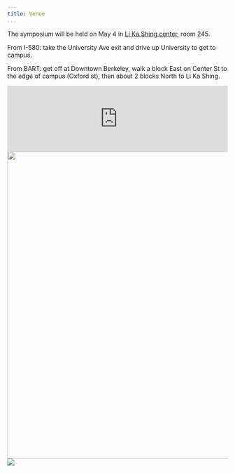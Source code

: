 ```yaml
---
title: Venue
...
```


The symposium will be held on May 4 in
[Li Ka Shing center](http://www.berkeley.edu/map?likashing), room 245.

From I-580: take the University Ave exit and drive up University to get to campus.

<!-- TODO parking? -->

From BART: get off at Downtown Berkeley, walk a block East on Center St to the edge of campus (Oxford st), then about 2 blocks North to Li Ka Shing.

<!-- TODO parking instructions? -->

<!-- TODO how to display this on medium, but not small, screens? -->
<iframe id="map" src="https://www.google.com/maps/embed?pb=!1m18!1m12!1m3!1d3149.4576769543214!2d-122.26748258522025!3d37.87297811427737!2m3!1f0!2f0!3f0!3m2!1i1024!2i768!4f13.1!3m3!1m2!1s0x80857c209fe04591%3A0xbc2b6e3dc210206!2sLi+Ka+Shing+Center%2C+2535+Oxford+St%2C+Berkeley%2C+CA+94720!5e0!3m2!1sen!2sus!4v1490571479245" style="width: 600px; max-width: 100%;" frameborder="0" style="border:0" allowfullscreen></iframe>

<img src="https://teecom.com/media/projects_hero_standard_Li-Ka-Shing.jpg" width="700"/>
<img src="https://teecom.com/media/projects_content_standard_Li-Ka-Shing_01_reduced.jpg" />
